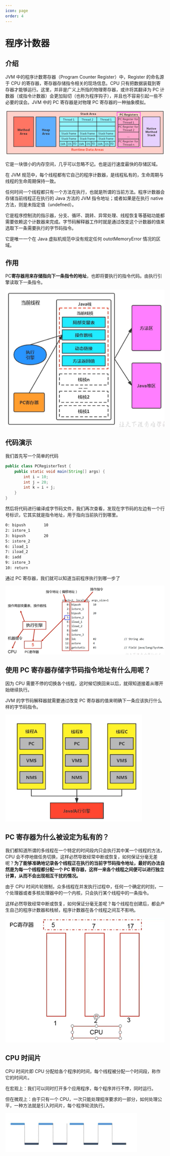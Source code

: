 ```yaml
---
icon: page
order: 4
---
```

# 程序计数器

## 介绍

JVM 中的程序计数寄存器（Program Counter Register）中，Register 的命名源于 CPU 的寄存器，寄存器存储指令相关的现场信息。CPU 只有把数据装载到寄存器才能够运行。这里，并非是广义上所指的物理寄存器，或许将其翻译为 PC 计数器（或指令计数器）会更加贴切（也称为程序钩子），并且也不容易引起一些不必要的误会。JVM 中的 PC 寄存器是对物理 PC 寄存器的一种抽象模拟。

![image-20230405154737285](./assets/image-20230405154737285.png)

它是一块很小的内存空间，几乎可以忽略不记。也是运行速度最快的存储区域。

在 JVM 规范中，每个线程都有它自己的程序计数器，是线程私有的，生命周期与线程的生命周期保持一致。

任何时间一个线程都只有一个方法在执行，也就是所谓的当前方法。程序计数器会存储当前线程正在执行的 Java 方法的 JVM 指令地址；或者如果是在执行 native 方法，则是未指定值（undefned）。

它是程序控制流的指示器，分支、循环、跳转、异常处理、线程恢复等基础功能都需要依赖这个计数器来完成。字节码解释器工作时就是通过改变这个计数器的值来选取下一条需要执行的字节码指令。

它是唯一一个在 Java 虚拟机规范中没有规定任何 outotMemoryError 情况的区域。

## 作用

PC**寄存器用来存储指向下一条指令的地址**，也即将要执行的指令代码。由执行引擎读取下一条指令。

![image-20200705155728557](./assets/image-20230405154859863.png)

## 代码演示

我们首先写一个简单的代码

```java
public class PCRegisterTest {
    public static void main(String[] args) {
        int i = 10;
        int j = 20;
        int k = i + j;
    }
}
```

然后将代码进行编译成字节码文件，我们再次查看，发现在字节码的左边有一个行号标识，它其实就是指令地址，用于指向当前执行到哪里。

```bash
0: bipush        10
2: istore_1
3: bipush        20
5: istore_2
6: iload_1
7: iload_2
8: iadd
9: istore_3
10: return
```

通过 PC 寄存器，我们就可以知道当前程序执行到哪一步了

![image-20230405155748433](./assets/image-20230405155748433.png)



## 使用 PC 寄存器存储字节码指令地址有什么用呢？

因为 CPU 需要不停的切换各个线程，这时候切换回来以后，就得知道接着从哪开始继续执行。

JVM 的字节码解释器就需要通过改变 PC 寄存器的值来明确下一条应该执行什么样的字节码指令。

![image-20230405160141968](./assets/image-20230405160141968.png)

## PC 寄存器为什么被设定为私有的？

我们都知道所谓的多线程在一个特定的时间段内只会执行其中某一个线程的方法，CPU 会不停地做任务切换，这样必然导致经常中断或恢复，如何保证分毫无差呢？**为了能够准确地记录各个线程正在执行的当前字节码指令地址，最好的办法自然是为每一个线程都分配一个 PC 寄存器，这样一来各个线程之间便可以进行独立计算，从而不会出现相互干扰的情况。**

由于 CPU 时间片轮限制，众多线程在并发执行过程中，任何一个确定的时刻，一个处理器或者多核处理器中的一个内核，只会执行某个线程中的一条指令。

这样必然导致经常中断或恢复，如何保证分毫无差呢？每个线程在创建后，都会产生自己的程序计数器和栈帧，程序计数器在各个线程之间互不影响。

![image-20230405160147336](./assets/image-20230405160147336.png)

## CPU 时间片

CPU 时间片即 CPU 分配给各个程序的时间，每个线程被分配一个时间段，称作它的时间片。

在宏观上：我们可以同时打开多个应用程序，每个程序并行不悖，同时运行。

但在微观上：由于只有一个 CPU，一次只能处理程序要求的一部分，如何处理公平，一种方法就是引入时间片，每个程序轮流执行。

![image-20230405160153186](./assets/image-20230405160153186.png)
